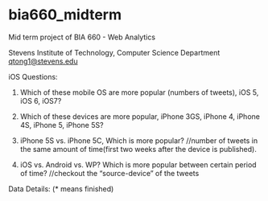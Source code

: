 bia660_midterm
==============

Mid term project of BIA 660 - Web Analytics

Stevens Institute of Technology, Computer Science Department
qtong1@stevens.edu


iOS Questions:

1.  Which of these mobile OS are more popular (numbers of tweets), iOS 5, iOS 6, iOS7?
2.  Which of these devices are more popular, iPhone 3GS, iPhone 4, iPhone 4S, iPhone 5, iPhone 5S?
3.  iPhone 5S vs. iPhone 5C, Which is more popular?
    //number of tweets in the same amount of time(first two weeks after the device is published).

4.  iOS vs. Android vs. WP? Which is more popular between certain period of time?
	  //checkout the “source-device” of the tweets

Data Details: (* means finished)

